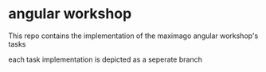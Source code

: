 # angular workshop
This repo contains the implementation of the maximago angular workshop's tasks

each task implementation is depicted as a seperate branch
